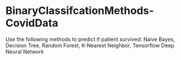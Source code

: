 # BinaryClassifcationMethods-CovidData
Use the following methods to predict if patient survived: Naive Bayes, Decision Tree, Random Forest, K-Nearest Neighbor, Tensorflow Deep Neural Network

